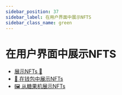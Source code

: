 ```yaml
---
sidebar_position: 37
sidebar_label: 在用户界面中展示NFTS
sidebar_class_name: green
---
```


# 在用户界面中展示NFTS

- [展示NFTs 💃](./displaying-nfts/README.md)
- [📱 在钱包中展示NFTs](./displaying-nfts-from-a-wallet/README.md)
- [🖼 从糖果机展示NFTs](./displaying-nfts-from-a-candy-machine/README.md)
